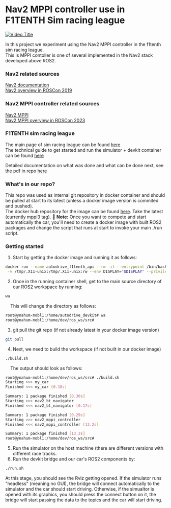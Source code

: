 # **Nav2 MPPI controller use in F1TENTH Sim racing league**
[![Video Title](https://img.youtube.com/vi/0iHc1kHdg5M/0.jpg)](https://www.youtube.com/watch?v=0iHc1kHdg5M)  

In this project we experiment using the Nav2 MPPI controller in the f1tenth sim racing league.  
This is MPPI contoller is one of several implemented in the Nav2 stack developed above ROS2.  

### Nav2 related sources  
[Nav2 documentation](https://docs.nav2.org/index.html)  
[Nav2 overview in ROSCon 2019](https://vimeo.com/378682188)  

### Nav2 MPPI controller related sources  
[Nav2 MPPI](https://docs.nav2.org/configuration/packages/configuring-mppic.html)  
[Nav2 MPPI overview in ROSCon 2023](https://vimeo.com/879001391)  

### F1TENTH sim racing league  
The main page of sim racing league can be found [here](https://autodrive-ecosystem.github.io/competitions/f1tenth-sim-racing-cdc-2024/)  
The technical guide to get started and run the simulator + devkit container can be found [here](https://autodrive-ecosystem.github.io/competitions/f1tenth-sim-racing-guide/)  

Detailed documentation on what was done and what can be done next, see the pdf in repo [here](./race_car_project_report.pdf)

### What's in our repo?
This repo was used as internal git repository in docker container and should be pulled at start to its latest (unless a docker image version is commited and pushed).  
The docker hub repository for the image can be found [here](https://hub.docker.com/repository/docker/ynahum/ad_f1_api/general). Take the latest (currently mppi3 tag).
📝 **Note:** Once you want to compete and start automatically the car, you'll need to create a docker image with built ROS2 packages and change the script that runs at start to invoke your main ./run script.  

### Getting started

1. Start by getting the docker image and running it as follows:
```bash
docker run --name autodrive_f1tenth_api --rm -it --entrypoint /bin/bash --network=host --ipc=host \
 -v /tmp/.X11-unix:/tmp/.X11-unix:rw --env DISPLAY="$DISPLAY" --privileged ynahum/ad_f1_api:mppi_3
```

2. Once in the running container shell, get to the main source directory of our ROS2 workspace by running:  
```bash
wa
```  
&nbsp;&nbsp;&nbsp;&nbsp;This will change the directory as follows:
```bash
root@ynahum-mobl1:/home/autodrive_devkit# wa
root@ynahum-mobl1:/home/dev/ros_ws/src#
```

3. git pull the git repo (if not already latest in your docker image version)  
```bash
git pull
```

4. Next, we need to build the workspace (if not built in our docker image)
```bash
./build.sh
```
&nbsp;&nbsp;&nbsp;&nbsp;The output should look as follows:
```bash
root@ynahum-mobl1:/home/dev/ros_ws/src# ./build.sh 
Starting >>> my_car  
Finished <<< my_car [0.18s]                     

Summary: 1 package finished [0.30s]
Starting >>> nav2_bt_navigator
Finished <<< nav2_bt_navigator [0.17s]                     

Summary: 1 package finished [0.29s]
Starting >>> nav2_mppi_controller
Finished <<< nav2_mppi_controller [13.2s]                       

Summary: 1 package finished [13.3s]
root@ynahum-mobl1:/home/dev/ros_ws/src#
```
5. Run the simulator on the host machine (there are different versions with different race tracks.  
6. Run the devkit bridge and our car's ROS2 components by:  
```bash
./run.sh
```

At this stage, you should see the Rviz getting opened. If the simulator runs "headless" (meaning no GUI), the bridge will connect automatically to the simulator and the car should start driving.  Otherwise, if the simualtor is opened with its graphics, you should press the connect button on it, the bridge will start passing the data to the topics and the car will start driving.  
